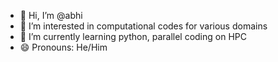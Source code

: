 - 👋 Hi, I’m @abhi
- 👀 I’m interested in computational codes for various domains
- 🌱 I’m currently learning python, parallel coding on HPC
- 😄 Pronouns: He/Him


